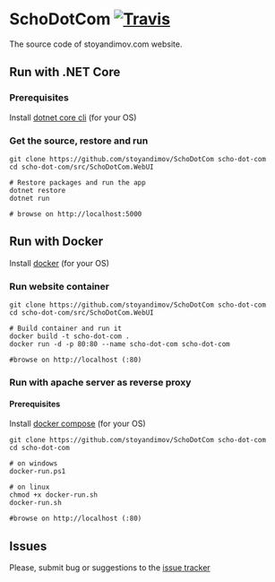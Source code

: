 # SchoDotCom [![Travis](https://travis-ci.org/stoyandimov/SchoDotCom.svg?branch=master)](https://travis-ci.org/stoyandimov/SchoDotCom)

The source code of stoyandimov.com website.

## Run with .NET Core

### Prerequisites
Install [dotnet core cli](https://www.microsoft.com/net/download) (for your OS)

### Get the source, restore and run
```
git clone https://github.com/stoyandimov/SchoDotCom scho-dot-com
cd scho-dot-com/src/SchoDotCom.WebUI

# Restore packages and run the app
dotnet restore
dotnet run

# browse on http://localhost:5000
```

## Run with Docker
Install [docker](https://docs.docker.com/install/) (for your OS)

### Run website container

```
git clone https://github.com/stoyandimov/SchoDotCom scho-dot-com
cd scho-dot-com/src/SchoDotCom.WebUI

# Build container and run it
docker build -t scho-dot-com .
docker run -d -p 80:80 --name scho-dot-com scho-dot-com 

#browse on http://localhost (:80)
```

### Run with apache server as reverse proxy

#### Prerequisites
Install [docker compose](https://docs.docker.com/compose/install/) (for your OS)

```
git clone https://github.com/stoyandimov/SchoDotCom scho-dot-com
cd scho-dot-com

# on windows
docker-run.ps1 

# on linux
chmod +x docker-run.sh
docker-run.sh

#browse on http://localhost (:80)
```

## Issues
Please, submit bug or suggestions to the [issue tracker](https://github.com/stoyandimov/SchoDotCom/issues)
